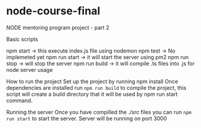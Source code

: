 # node-course-final
NODE mentoring program project - part 2

Basic scripts

npm start -> this execute index.js file using nodemon
npm test -> No implemeted yet
npm run start -> it will start the server using pm2
npm run stop  -> will stop the server
npm run build -> it will compile .ts files into .js for node server usage

How to run the project
Set up the project by running npm install
Once dependencies are installed run `npm run build` to compile the project, this script will create a build directory that it will be used by npm run start command.

Running the server
Once you have compilled the ./src files you can run `npm run start` to start the server.
Server will be running on port 3000
